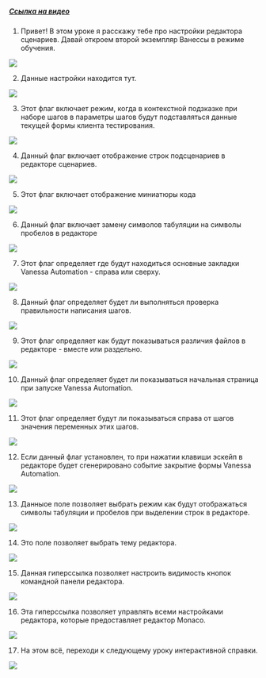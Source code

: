 ﻿##### [Ссылка на видео](https://youtu.be/VhE6O-uUwmA)

001. Привет! В этом уроке я расскажу тебе про настройки редактора сценариев. Давай откроем второй экземпляр Ванессы в режиме обучения.

![](https://vanessa-files.do.bit-erp.ru/Doc/1.2.041.1/MD/Глава02/images/000_ЗакладкаСервисVanessaEditor.png)

002. Данные настройки находится тут.

![](https://vanessa-files.do.bit-erp.ru/Doc/1.2.041.1/MD/Глава02/images/007_ЗакладкаСервисVanessaEditor.png)

003. Этот флаг включает режим, когда в контекстной подзказке при наборе шагов в параметры шагов будут подставляться данные текущей формы клиента тестирования.

![](https://vanessa-files.do.bit-erp.ru/Doc/1.2.041.1/MD/Глава02/images/012_ЗакладкаСервисVanessaEditor.png)

004. Данный флаг включает отображение строк подсценариев в редакторе сценариев.

![](https://vanessa-files.do.bit-erp.ru/Doc/1.2.041.1/MD/Глава02/images/017_ЗакладкаСервисVanessaEditor.png)

005. Этот флаг включает отображение миниатюры кода

![](https://vanessa-files.do.bit-erp.ru/Doc/1.2.041.1/MD/Глава02/images/022_ЗакладкаСервисVanessaEditor.png)

006. Данный флаг включает замену символов табуляции на символы пробелов в редакторе

![](https://vanessa-files.do.bit-erp.ru/Doc/1.2.041.1/MD/Глава02/images/027_ЗакладкаСервисVanessaEditor.png)

007. Этот флаг определяет где будут находиться основные закладки Vanessa Automation - справа или сверху.

![](https://vanessa-files.do.bit-erp.ru/Doc/1.2.041.1/MD/Глава02/images/032_ЗакладкаСервисVanessaEditor.png)

008. Данный флаг определяет будет ли выполняться проверка правильности написания шагов.

![](https://vanessa-files.do.bit-erp.ru/Doc/1.2.041.1/MD/Глава02/images/037_ЗакладкаСервисVanessaEditor.png)

009. Этот флаг определяет как будут показываться различия файлов в редакторе - вместе или раздельно.

![](https://vanessa-files.do.bit-erp.ru/Doc/1.2.041.1/MD/Глава02/images/042_ЗакладкаСервисVanessaEditor.png)

010. Данный флаг определяет будет ли показываться начальная страница при запуске Vanessa Automation.

![](https://vanessa-files.do.bit-erp.ru/Doc/1.2.041.1/MD/Глава02/images/047_ЗакладкаСервисVanessaEditor.png)

011. Этот флаг определяет будут ли показываться справа от шагов значения переменных этих шагов.

![](https://vanessa-files.do.bit-erp.ru/Doc/1.2.041.1/MD/Глава02/images/052_ЗакладкаСервисVanessaEditor.png)

012. Если данный флаг установлен, то при нажатии клавиши эскейп в редакторе будет сгенерировано событие закрытие формы Vanessa Automation.

![](https://vanessa-files.do.bit-erp.ru/Doc/1.2.041.1/MD/Глава02/images/057_ЗакладкаСервисVanessaEditor.png)

013. Данныое поле позволяет выбрать режим как будут отображаться символы табуляции и пробелов при выделении строк в редакторе.

![](https://vanessa-files.do.bit-erp.ru/Doc/1.2.041.1/MD/Глава02/images/062_ЗакладкаСервисVanessaEditor.png)

014. Это поле позволяет выбрать тему редактора.

![](https://vanessa-files.do.bit-erp.ru/Doc/1.2.041.1/MD/Глава02/images/067_ЗакладкаСервисVanessaEditor.png)

015. Данная гиперссылка позволяет настроить видимость кнопок командной панели редактора.

![](https://vanessa-files.do.bit-erp.ru/Doc/1.2.041.1/MD/Глава02/images/072_ЗакладкаСервисVanessaEditor.png)

016. Эта гиперссылка позволяет управлять всеми настройками редактора, которые предоставляет редактор Monaco.

![](https://vanessa-files.do.bit-erp.ru/Doc/1.2.041.1/MD/Глава02/images/077_ЗакладкаСервисVanessaEditor.png)

017. На этом всё, переходи к следующему уроку интерактивной справки.

![](https://vanessa-files.do.bit-erp.ru/Doc/1.2.041.1/MD/Глава02/images/080_ЗакладкаСервисVanessaEditor.png)
